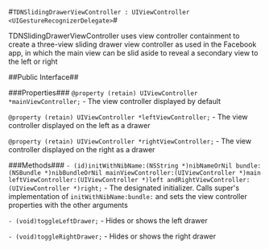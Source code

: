 #`TDNSlidingDrawerViewController : UIViewController <UIGestureRecognizerDelegate>`#

TDNSlidingDrawerViewController uses view controller containment to create a three-view sliding drawer view controller as used in the Facebook app, in which the main view can be slid aside to reveal a secondary view to the left or right

##Public Interface##

###Properties###
`@property (retain) UIViewController *mainViewController;` - The view controller displayed by default

`@property (retain) UIViewController *leftViewController;` - The view controller displayed on the left as a drawer

`@property (retain) UIViewController *rightViewController;` - The view controller displayed on the right as a drawer

###Methods###
`- (id)initWithNibName:(NSString *)nibNameOrNil bundle:(NSBundle *)nibBundleOrNil mainViewController:(UIViewController *)main leftViewController:(UIViewController *)left andRightViewController:(UIViewController *)right;` - The designated initializer. Calls super's implementation of `initWithNibName:bundle:` and sets the view controller properties with the other arguments

`- (void)toggleLeftDrawer;` - Hides or shows the left drawer

`- (void)toggleRightDrawer;` - Hides or shows the right drawer